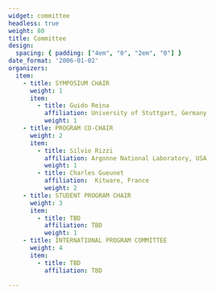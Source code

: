 ```yaml
---
widget: committee
headless: true
weight: 80
title: Committee
design:
  spacing: { padding: ["4em", "0", "2em", "0"] }
date_format: '2006-01-02'
organizers:
  item:
    - title: SYMPOSIUM CHAIR
      weight: 1
      item:
        - title: Guido Reina
          affiliation: University of Stuttgart, Germany
          weight: 1
    - title: PROGRAM CO-CHAIR
      weight: 2
      item:
        - title: Silvio Rizzi
          affiliation: Argonne National Laboratory, USA
          weight: 1
        - title: Charles Gueunet 
          affiliation:  Kitware, France
          weight: 2
    - title: STUDENT PROGRAM CHAIR
      weight: 3
      item:
        - title: TBD
          affiliation: TBD
          weight: 1
    - title: INTERNATIONAL PROGRAM COMMITTEE
      weight: 4
      item:
        - title: TBD
          affiliation: TBD

---
```

